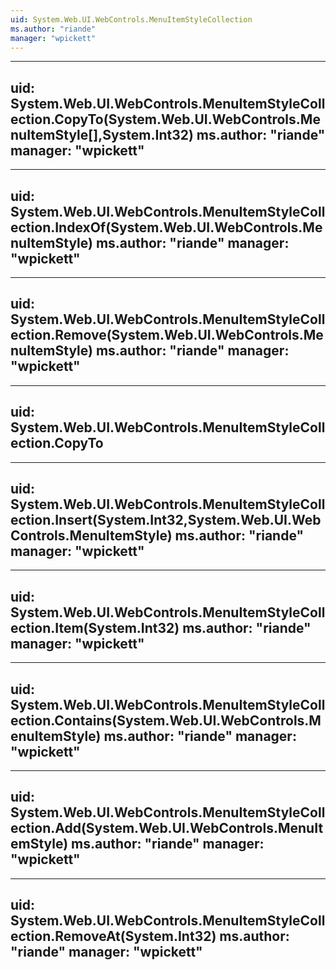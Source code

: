 ```yaml
---
uid: System.Web.UI.WebControls.MenuItemStyleCollection
ms.author: "riande"
manager: "wpickett"
---
```


---
uid: System.Web.UI.WebControls.MenuItemStyleCollection.CopyTo(System.Web.UI.WebControls.MenuItemStyle[],System.Int32)
ms.author: "riande"
manager: "wpickett"
---

---
uid: System.Web.UI.WebControls.MenuItemStyleCollection.IndexOf(System.Web.UI.WebControls.MenuItemStyle)
ms.author: "riande"
manager: "wpickett"
---

---
uid: System.Web.UI.WebControls.MenuItemStyleCollection.Remove(System.Web.UI.WebControls.MenuItemStyle)
ms.author: "riande"
manager: "wpickett"
---

---
uid: System.Web.UI.WebControls.MenuItemStyleCollection.CopyTo
---

---
uid: System.Web.UI.WebControls.MenuItemStyleCollection.Insert(System.Int32,System.Web.UI.WebControls.MenuItemStyle)
ms.author: "riande"
manager: "wpickett"
---

---
uid: System.Web.UI.WebControls.MenuItemStyleCollection.Item(System.Int32)
ms.author: "riande"
manager: "wpickett"
---

---
uid: System.Web.UI.WebControls.MenuItemStyleCollection.Contains(System.Web.UI.WebControls.MenuItemStyle)
ms.author: "riande"
manager: "wpickett"
---

---
uid: System.Web.UI.WebControls.MenuItemStyleCollection.Add(System.Web.UI.WebControls.MenuItemStyle)
ms.author: "riande"
manager: "wpickett"
---

---
uid: System.Web.UI.WebControls.MenuItemStyleCollection.RemoveAt(System.Int32)
ms.author: "riande"
manager: "wpickett"
---
